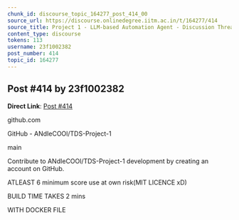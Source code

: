 ```yaml
---
chunk_id: discourse_topic_164277_post_414_00
source_url: https://discourse.onlinedegree.iitm.ac.in/t/164277/414
source_title: Project 1 - LLM-based Automation Agent - Discussion Thread [TDS Jan 2025]
content_type: discourse
tokens: 113
username: 23f1002382
post_number: 414
topic_id: 164277
---
```


## Post #414 by 23f1002382

**Direct Link**: [Post #414](https://discourse.onlinedegree.iitm.ac.in/t/164277/414)

github.com

GitHub - ANdIeCOOl/TDS-Project-1

main

Contribute to ANdIeCOOl/TDS-Project-1 development by creating an account on GitHub.

ATLEAST 6 minimum score use at own risk(MIT LICENCE xD)

BUILD TIME TAKES 2 mins

WITH DOCKER FILE
